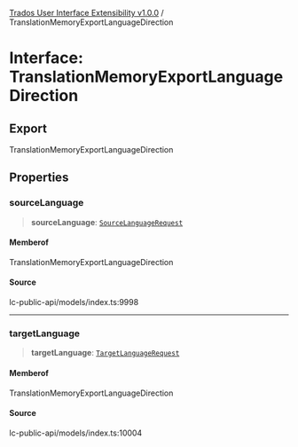 [Trados User Interface Extensibility v1.0.0](../wiki/globals) / TranslationMemoryExportLanguageDirection

# Interface: TranslationMemoryExportLanguageDirection

## Export

TranslationMemoryExportLanguageDirection

## Properties

### sourceLanguage

> **sourceLanguage**: [`SourceLanguageRequest`](../wiki/Interface.SourceLanguageRequest)

#### Memberof

TranslationMemoryExportLanguageDirection

#### Source

lc-public-api/models/index.ts:9998

***

### targetLanguage

> **targetLanguage**: [`TargetLanguageRequest`](../wiki/Interface.TargetLanguageRequest)

#### Memberof

TranslationMemoryExportLanguageDirection

#### Source

lc-public-api/models/index.ts:10004
